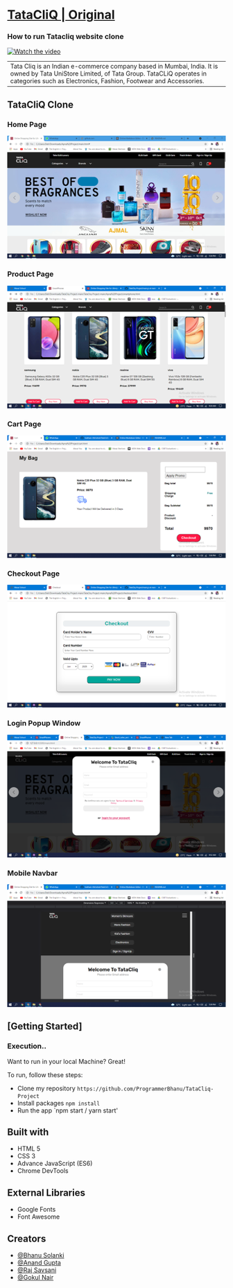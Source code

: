 # [TataCliQ | Original](https://www.tatacliq.com/)
### How to run Tatacliq website clone
[![Watch the video](https://i.imgur.com/vKb2F1B.png)](https://www.youtube.com/watch?v=z-nGFCljsp0)
<table>
<tr>
<td>
Tata Cliq is an Indian e-commerce company based in Mumbai, India. It is owned by Tata UniStore Limited, of Tata Group. TataCLiQ operates in categories such as Electronics, Fashion, Footwear and Accessories.
</td>
</tr>
</table>




## TataCliQ Clone

### Home Page

![](https://github.com/ProgrammerBhanu/TataCliq-Project/blob/main/Apna%20Project/images/home-page.png)

### Product Page
![](https://github.com/ProgrammerBhanu/TataCliq-Project/blob/main/Apna%20Project/images/product.png)

### Cart Page
![](https://github.com/ProgrammerBhanu/TataCliq-Project/blob/main/Apna%20Project/images/cart.png)

### Checkout Page
![](https://github.com/ProgrammerBhanu/TataCliq-Project/blob/main/Apna%20Project/images/checkout.png)

### Login Popup Window
![](https://github.com/ProgrammerBhanu/TataCliq-Project/blob/main/Apna%20Project/images/loginpage.png)

### Mobile Navbar
![](https://github.com/ProgrammerBhanu/TataCliq-Project/blob/main/Apna%20Project/images/Mobile_nav.png)



## [Getting Started]

### Execution..
Want to run in your local Machine? Great!

To run, follow these steps:

- Clone my repository `https://github.com/ProgrammerBhanu/TataCliq-Project`
- Install packages `npm install`
- Run the app `npm start / yarn start'


## Built with 

- HTML 5
- CSS 3
- Advance JavaScript (ES6)
- Chrome DevTools

## External Libraries

- Google Fonts
- Font Awesome

## Creators

- [@Bhanu Solanki](https://github.com/ProgrammerBhanu)
- [@Anand Gupta](https://github.com/anand7071)
- [@Raj Savsani](https://github.com/raj-savsani)
- [@Gokul Nair](https://github.com/gokuliscoding)

  
